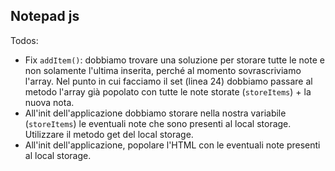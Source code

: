 ## Notepad js

Todos:
 * Fix `addItem()`: dobbiamo trovare una soluzione per storare tutte le note e non solamente l'ultima   inserita, perché al momento sovrascriviamo l'array.
   Nel punto in cui facciamo il set (linea 24) dobbiamo passare al metodo l'array già popolato con tutte le note storate (`storeItems`) + la nuova nota.
 * All'init dell'applicazione dobbiamo storare nella nostra variabile (`storeItems`) le eventuali note che sono presenti al local storage.
   Utilizzare il metodo get del local storage.
 * All'init dell'applicazione, popolare l'HTML con le eventuali note presenti al local storage.
